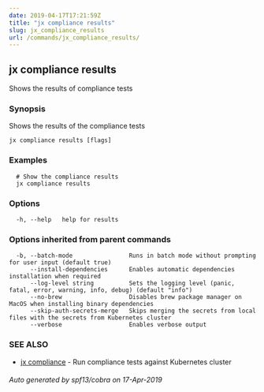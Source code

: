 ```yaml
---
date: 2019-04-17T17:21:59Z
title: "jx compliance results"
slug: jx_compliance_results
url: /commands/jx_compliance_results/
---
```

## jx compliance results

Shows the results of compliance tests

### Synopsis

Shows the results of the compliance tests

```
jx compliance results [flags]
```

### Examples

```
  # Show the compliance results
  jx compliance results
```

### Options

```
  -h, --help   help for results
```

### Options inherited from parent commands

```
  -b, --batch-mode                Runs in batch mode without prompting for user input (default true)
      --install-dependencies      Enables automatic dependencies installation when required
      --log-level string          Sets the logging level (panic, fatal, error, warning, info, debug) (default "info")
      --no-brew                   Disables brew package manager on MacOS when installing binary dependencies
      --skip-auth-secrets-merge   Skips merging the secrets from local files with the secrets from Kubernetes cluster
      --verbose                   Enables verbose output
```

### SEE ALSO

* [jx compliance](/commands/jx_compliance/)	 - Run compliance tests against Kubernetes cluster

###### Auto generated by spf13/cobra on 17-Apr-2019
